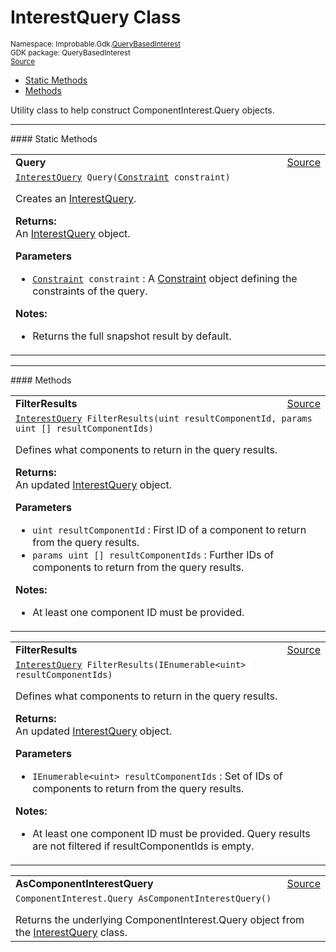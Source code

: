 
# InterestQuery Class
<sup>
Namespace: Improbable.Gdk.<a href="{{urlRoot}}/api/query-based-interest-index">QueryBasedInterest</a><br/>
GDK package: QueryBasedInterest<br/>
<a href="https://www.github.com/spatialos/gdk-for-unity/blob/e31c47b5050ee67cafe8962204aa86a259095db0/workers/unity/Packages/io.improbable.gdk.querybasedinteresthelper/InterestQuery.cs/#L10">Source</a>
<style>
a code {
                    padding: 0em 0.25em!important;
}
code {
                    background-color: #ffffff!important;
}
</style>
</sup>
<nav id="pageToc" class="page-toc"><ul><li><a href="#static-methods">Static Methods</a>
<li><a href="#methods">Methods</a>
</ul></nav>

</p>



<p>Utility class to help construct ComponentInterest.Query objects. </p>











</p>
<hr style="width:100%; border-top-color:#d8d8d8" />
#### Static Methods


</p>




<table width="100%">
    <tr>
        <td style="border-right:none"><b>Query</b></td>
        <td style="border-left:none; text-align:right"><a href="https://www.github.com/spatialos/gdk-for-unity/blob/e31c47b5050ee67cafe8962204aa86a259095db0/workers/unity/Packages/io.improbable.gdk.querybasedinteresthelper/InterestQuery.cs/#L30">Source</a></td>
    </tr>
    <tr>
        <td colspan="2">
<code><a href="{{urlRoot}}/api/query-based-interest/interest-query">InterestQuery</a> Query(<a href="{{urlRoot}}/api/query-based-interest/constraint">Constraint</a> constraint)</code></p>
Creates an <a href="{{urlRoot}}/api/query-based-interest/interest-query">InterestQuery</a>. 
</p><b>Returns:</b></br>An <a href="{{urlRoot}}/api/query-based-interest/interest-query">InterestQuery</a> object. 

</p>

<b>Parameters</b>

<ul>
<li><code><a href="{{urlRoot}}/api/query-based-interest/constraint">Constraint</a> constraint</code> : A <a href="{{urlRoot}}/api/query-based-interest/constraint">Constraint</a> object defining the constraints of the query. </li>
</ul>



</p>

<b>Notes:</b>

<ul>
<li>Returns the full snapshot result by default. </li>
</ul>




</td>
    </tr>
</table>





</p>
<hr style="width:100%; border-top-color:#d8d8d8" />
#### Methods


</p>




<table width="100%">
    <tr>
        <td style="border-right:none"><b>FilterResults</b></td>
        <td style="border-left:none; text-align:right"><a href="https://www.github.com/spatialos/gdk-for-unity/blob/e31c47b5050ee67cafe8962204aa86a259095db0/workers/unity/Packages/io.improbable.gdk.querybasedinteresthelper/InterestQuery.cs/#L78">Source</a></td>
    </tr>
    <tr>
        <td colspan="2">
<code><a href="{{urlRoot}}/api/query-based-interest/interest-query">InterestQuery</a> FilterResults(uint resultComponentId, params uint [] resultComponentIds)</code></p>
Defines what components to return in the query results. 
</p><b>Returns:</b></br>An updated <a href="{{urlRoot}}/api/query-based-interest/interest-query">InterestQuery</a> object. 

</p>

<b>Parameters</b>

<ul>
<li><code>uint resultComponentId</code> : First ID of a component to return from the query results. </li>
<li><code>params uint [] resultComponentIds</code> : Further IDs of components to return from the query results. </li>
</ul>



</p>

<b>Notes:</b>

<ul>
<li>At least one component ID must be provided. </li>
</ul>




</td>
    </tr>
</table>


<table width="100%">
    <tr>
        <td style="border-right:none"><b>FilterResults</b></td>
        <td style="border-left:none; text-align:right"><a href="https://www.github.com/spatialos/gdk-for-unity/blob/e31c47b5050ee67cafe8962204aa86a259095db0/workers/unity/Packages/io.improbable.gdk.querybasedinteresthelper/InterestQuery.cs/#L99">Source</a></td>
    </tr>
    <tr>
        <td colspan="2">
<code><a href="{{urlRoot}}/api/query-based-interest/interest-query">InterestQuery</a> FilterResults(IEnumerable&lt;uint&gt; resultComponentIds)</code></p>
Defines what components to return in the query results. 
</p><b>Returns:</b></br>An updated <a href="{{urlRoot}}/api/query-based-interest/interest-query">InterestQuery</a> object. 

</p>

<b>Parameters</b>

<ul>
<li><code>IEnumerable&lt;uint&gt; resultComponentIds</code> : Set of IDs of components to return from the query results. </li>
</ul>



</p>

<b>Notes:</b>

<ul>
<li>At least one component ID must be provided. Query results are not filtered if resultComponentIds is empty. </li>
</ul>




</td>
    </tr>
</table>


<table width="100%">
    <tr>
        <td style="border-right:none"><b>AsComponentInterestQuery</b></td>
        <td style="border-left:none; text-align:right"><a href="https://www.github.com/spatialos/gdk-for-unity/blob/e31c47b5050ee67cafe8962204aa86a259095db0/workers/unity/Packages/io.improbable.gdk.querybasedinteresthelper/InterestQuery.cs/#L115">Source</a></td>
    </tr>
    <tr>
        <td colspan="2">
<code>ComponentInterest.Query AsComponentInterestQuery()</code></p>
Returns the underlying ComponentInterest.Query object from the <a href="{{urlRoot}}/api/query-based-interest/interest-query">InterestQuery</a> class. 





</td>
    </tr>
</table>






